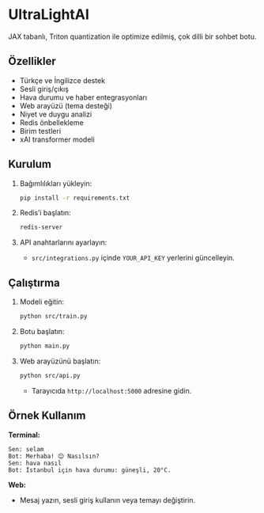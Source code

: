 # UltraLightAI

JAX tabanlı, Triton quantization ile optimize edilmiş, çok dilli bir sohbet botu.

## Özellikler
- Türkçe ve İngilizce destek
- Sesli giriş/çıkış
- Hava durumu ve haber entegrasyonları
- Web arayüzü (tema desteği)
- Niyet ve duygu analizi
- Redis önbellekleme
- Birim testleri
- xAI transformer modeli

## Kurulum

1. Bağımlılıkları yükleyin:
   ```bash
   pip install -r requirements.txt
   ```

2. Redis’i başlatın:
   ```bash
   redis-server
   ```

3. API anahtarlarını ayarlayın:
   - `src/integrations.py` içinde `YOUR_API_KEY` yerlerini güncelleyin.

## Çalıştırma

1. Modeli eğitin:
   ```bash
   python src/train.py
   ```

2. Botu başlatın:
   ```bash
   python main.py
   ```

3. Web arayüzünü başlatın:
   ```bash
   python src/api.py
   ```
   - Tarayıcıda `http://localhost:5000` adresine gidin.

## Örnek Kullanım

**Terminal:**
```
Sen: selam
Bot: Merhaba! 😊 Nasılsın?
Sen: hava nasıl
Bot: İstanbul için hava durumu: güneşli, 20°C.
```

**Web:**
- Mesaj yazın, sesli giriş kullanın veya temayı değiştirin.